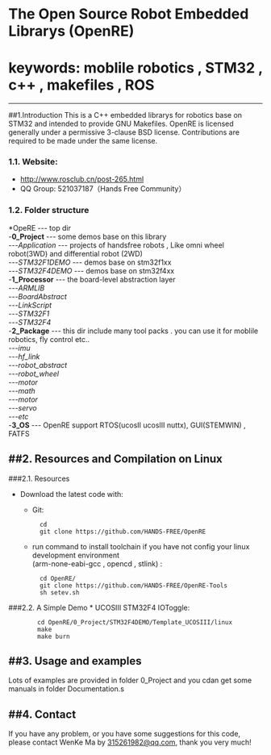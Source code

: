 # The Open Source Robot Embedded Librarys (OpenRE)  
# keywords: moblile robotics , STM32 , c++ , makefiles , ROS 
------------------------------------------------------------------------------
##1.Introduction
This is a C++ embedded librarys for robotics base on STM32 and intended to provide GNU Makefiles.
OpenRE is licensed generally under a permissive 3-clause BSD license. Contributions are required to be made under the same license.

### 1.1. Website: 
- http://www.rosclub.cn/post-265.html
- QQ Group: 521037187（Hands Free Community）

### 1.2. Folder structure
*OpeRE --- top dir  
-**0_Project** --- some demos base on this library  
---*Application*  --- projects of handsfree robots , Like omni wheel robot(3WD) and differential robot  (2WD)   
---*STM32F1DEMO*  --- demos base on stm32f1xx   
---*STM32F4DEMO*  --- demos base on stm32f4xx     
-**1_Processor**  --- the board-level abstraction layer   
---*ARMLIB*     
---*BoardAbstract*  
---*LinkScript*     
---*STM32F1*     
---*STM32F4*    
-**2_Package**  --- this dir include many tool packs . you can use it for moblile robotics, fly control etc..    
---*imu*    
---*hf_link*    
---*robot_abstract*  
---*robot_wheel*    
---*motor*  
---*math*   
---*motor*  
---*servo*  
---*etc*    
-**3_OS** --- OpenRE support RTOS(ucosII ucosIII nuttx), GUI(STEMWIN) , FATFS   

##2. Resources and Compilation on Linux 
------------------------------------------------------------------------------
###2.1. Resources   
  * Download the latest code with:      
    * Git:  
    
            cd      
            git clone https://github.com/HANDS-FREE/OpenRE
            
    * run command to install toolchain if you have not config your linux development environment    
      (arm-none-eabi-gcc , opencd , stlink)  : 
        
            cd OpenRE/  
            git clone https://github.com/HANDS-FREE/OpenRE-Tools    
            sh setev.sh 
            
###2.2. A Simple Demo 
    * UCOSIII STM32F4 IOToggle:    
            
            cd OpenRE/0_Project/STM32F4DEMO/Template_UCOSIII/linux  
            make    
            make burn   
 
##3. Usage and examples
------------------------------------------------------------------------------
 Lots of examples are provided in folder 0_Project and you cdan get some manuals in folder Documentation.s
            
##4. Contact    
------------------------------------------------------------------------------
If you have any problem, or you have some suggestions for this code, please contact WenKe Ma by 315261982@qq.com, thank you very much!      